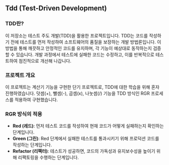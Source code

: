 ## Tdd (Test-Driven Development)

### TDD란?
이 저장소는 테스트 주도 개발(TDD)을 활용한 프로젝트입니다. TDD는 코드를 작성하기 전에 테스트를 먼저 작성하여 소프트웨어의 품질을 보장하는 개발 방법론입니다. 이 방법을 통해 깨끗하고 안정적인 코드를 유지하며, 각 기능이 예상대로 동작하는지 검증할 수 있습니다. 개발 과정에서 테스트에 실패한 코드는 수정하고, 이를 반복적으로 테스트하여 점진적으로 개선해 나갑니다.

### 프로젝트 개요
이 프로젝트는 계산기 기능을 구현한 단기 프로젝트로, TDD에 대한 학습을 위해 혼자 진행하였습니다. 덧셈(+), 뺄셈(-), 곱셈(x), 나눗셈(/) 기능을 TDD 방식인 RGR 프로세스를 적용하여 구현했습니다.

### RGR 방식의 적용
- **Red (레드)**: 먼저 테스트 코드를 작성하여 현재 코드가 어떻게 실패하는지 확인하는 단계입니다.
- **Green (그린)**: Red 단계에서 실패한 테스트를 통과시키기 위해 프로덕션 코드를 작성하는 단계입니다.
- **Refactor (리팩터)**: 테스트가 성공하면, 코드의 가독성과 유지보수성을 높이기 위해 리팩토링을 수행하는 단계입니다.
